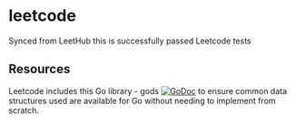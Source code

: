 # leetcode

Synced from LeetHub this is successfully passed Leetcode tests

## Resources

Leetcode includes this Go library - gods [![GoDoc](https://godoc.org/github.com/emirpasic/gods?status.svg)](https://godoc.org/github.com/emirpasic/gods) to ensure common data structures used are available for Go without needing to implement from scratch.
